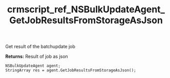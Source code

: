 ﻿---
title: crmscript_ref_NSBulkUpdateAgent_GetJobResultsFromStorageAsJson
description: StringArray GetJobResultsFromStorageAsJson()
intellisense: NSBulkUpdateAgent.GetJobResultsFromStorageAsJson
keywords: NSBulkUpdateAgent,GetJobResultsFromStorageAsJson
so.topic: reference
---

Get result of the batchupdate job


**Returns:** Result of job as json

```crmscript
NSBulkUpdateAgent agent;
StringArray res = agent.GetJobResultsFromStorageAsJson();
```

